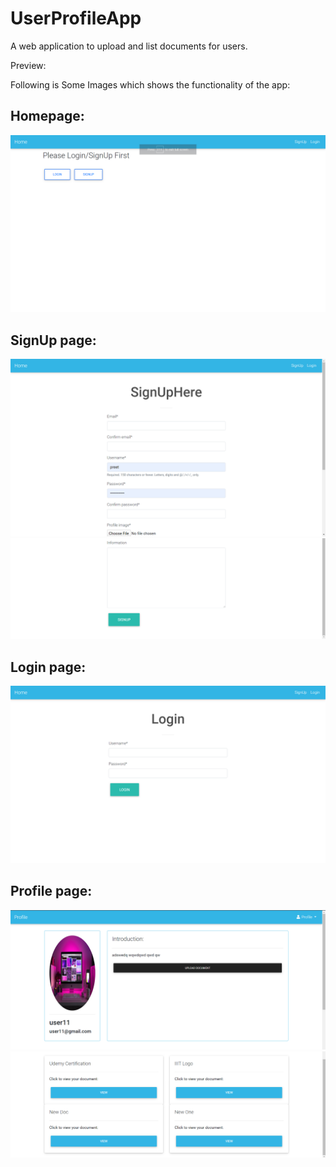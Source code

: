 # UserProfileApp

A web application to upload and list documents for users.

Preview:

Following is Some Images which shows the functionality of the app:

## Homepage:

![Homepage](https://raw.githubusercontent.com/spreet6999/UserProfileApp/master/radme_images/Homepage.png)

## SignUp page:

![SignUp](https://raw.githubusercontent.com/spreet6999/UserProfileApp/master/radme_images/SignUp1.png)
![SignUp](https://raw.githubusercontent.com/spreet6999/UserProfileApp/master/radme_images/SignUp2.png)

## Login page:

![Login](https://raw.githubusercontent.com/spreet6999/UserProfileApp/master/radme_images/Login.png)

## Profile page:

![Profile](https://raw.githubusercontent.com/spreet6999/UserProfileApp/master/radme_images/ProfilePage1.png)
![Profile](https://raw.githubusercontent.com/spreet6999/UserProfileApp/master/radme_images/ProfilePage2.png)

